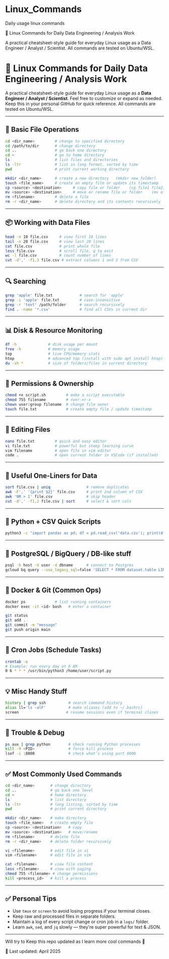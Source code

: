 # Linux_Commands
Daily usage linux commands

🐧 Linux Commands for Daily Data Engineering / Analysis Work

A practical cheatsheet-style guide for everyday Linux usage as a Data Engineer / Analyst / Scientist. All commands are tested on Ubuntu/WSL.

# 🐧 Linux Commands for Daily Data Engineering / Analysis Work

A practical cheatsheet-style guide for everyday Linux usage as a **Data Engineer / Analyst / Scientist**. Feel free to customize or expand as needed. Keep this in your personal GitHub for quick reference. All commands are tested on Ubuntu/WSL.

---

## 📁 Basic File Operations

```bash
cd <dir_name>         # change to specified directory
cd /path/to/dir       # change directory
cd ..                 # go back one directory
cd ~                  # go to home directory
ls                    # list files and directories
ls -ltr               # list in long format, sorted by time
pwd                   # print current working directory

mkdir <dir_name>      # create a new directory   (mkdir new_folder)
touch <file_name>     # create an empty file or update its timestamp
cp <source> <destination>     # copy file or folder    (cp file1 file2)
mv <source> <destination>     # move or rename file or folder    (mv oldfile newfile)
rm <filename>         # delete a file
rm -r <dir_name>      # delete directory and its contents recursively
```

---

## 📦 Working with Data Files

```bash
head -n 10 file.csv     # view first 10 lines
tail -n 20 file.csv     # view last 20 lines
cat file.csv            # print whole file
less file.csv           # scroll file, q to exit
wc -l file.csv          # count number of lines
cut -d',' -f1,3 file.csv # extract columns 1 and 3 from CSV
```

---

## 🔍 Searching

```bash
grep 'apple' file.txt            # search for 'apple'
grep -i 'apple' file.txt         # case-insensitive
grep -r 'text' /path/folder      # search recursively
find . -name '*.csv'             # find all CSVs in current dir
```

---

## 📊 Disk & Resource Monitoring

```bash
df -h              # disk usage per mount
free -h            # memory usage
top                # live CPU/memory stats
htop               # advanced top (install with sudo apt install htop)
du -sh *           # size of folders/files in current directory
```

---

## 📂 Permissions & Ownership

```bash
chmod +x script.sh         # make a script executable
chmod 755 filename         # rwxr-xr-x
chown user:group filename  # change file owner
touch file.txt             # create empty file / update timestamp
```

---

## 📝 Editing Files

```bash
nano file.txt         # quick and easy editor
vi file.txt           # powerful but steep learning curve
vim filename          # open file in vim editor
code .                # open current folder in VSCode (if installed)
```

---

## 🧠 Useful One-Liners for Data

```bash
sort file.csv | uniq                # remove duplicates
awk -F',' '{print $2}' file.csv     # print 2nd column of CSV
awk 'NR > 1' file.csv               # skip header
cut -d',' -f1,2 file.csv | sort     # select & sort cols
```

---

## 🐍 Python + CSV Quick Scripts

```bash
python3 -c "import pandas as pd; df = pd.read_csv('data.csv'); print(df.head())"
```

---

## 🐘 PostgreSQL / BigQuery / DB-like stuff

```bash
psql -h host -U user -d dbname      # connect to Postgres
gcloud bq query --use_legacy_sql=false 'SELECT * FROM dataset.table LIMIT 10'  # BigQuery
```

---

## 🐳 Docker & Git (Common Ops)

```bash
docker ps             # list running containers
docker exec -it <id> bash   # enter a container

git status
git add .
git commit -m "message"
git push origin main
```

---

## 📅 Cron Jobs (Schedule Tasks)

```bash
crontab -e
# Example: run every day at 6 AM
0 6 * * * /usr/bin/python3 /home/user/script.py
```

---

## 💡 Misc Handy Stuff

```bash
history | grep ssh          # search command history
alias ll='ls -alF'          # make aliases (add to ~/.bashrc)
screen                     # resume sessions even if terminal closes
```

---

## 🔧 Trouble & Debug

```bash
ps aux | grep python        # check running Python processes
kill -9 <PID>               # force kill process
lsof -i :8000               # check what’s using port 8000
```

---

## ✅ Most Commonly Used Commands

```bash
cd <dir_name>       # change directory
cd ..               # go back one level
cd ~                # home directory
ls                  # list directory
ls -ltr             # long listing, sorted by time
pwd                 # print current directory

mkdir <dir_name>    # make directory
touch <file_name>   # create empty file
cp <source> <destination>   # copy
mv <source> <destination>   # move/rename
rm <filename>       # delete file
rm -r <dir_name>    # delete folder recursively

vi <filename>       # edit file in vi
vim <filename>      # edit file in vim

cat <filename>      # view file content
less <filename>     # view with paging
chmod 755 <filename> # change permissions
kill <process_id>   # kill a process
```

---

## ✅ Personal Tips

- Use `tmux` or `screen` to avoid losing progress if your terminal closes.
- Keep raw and processed files in separate folders.
- Maintain a log of every script change or cron job in a `logs/` folder.
- Learn `awk`, `sed`, and `jq` slowly — they're super powerful for text & JSON.

---


Will try to Keep this repo updated as I learn more cool commands 🚀

📍 Last updated: April 2025






